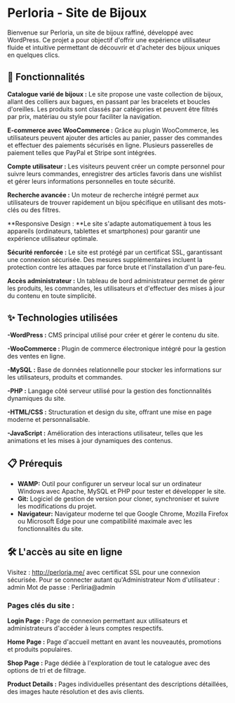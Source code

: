 # Perloria - Site de Bijoux
Bienvenue sur Perloria, un site de bijoux raffiné, développé avec WordPress. 
Ce projet a pour objectif d'offrir une expérience utilisateur fluide et intuitive permettant de découvrir et d'acheter des bijoux uniques en quelques clics.

## 🚀 Fonctionnalités
**Catalogue varié de bijoux :** Le site propose une vaste collection de bijoux, allant des colliers aux bagues, en passant par les bracelets et boucles d'oreilles. Les produits sont classés par catégories et peuvent être filtrés par prix, matériau ou style pour faciliter la navigation.

**E-commerce avec WooCommerce :** Grâce au plugin WooCommerce, les utilisateurs peuvent ajouter des articles au panier, passer des commandes et effectuer des paiements sécurisés en ligne. Plusieurs passerelles de paiement telles que PayPal et Stripe sont intégrées.

**Compte utilisateur :** Les visiteurs peuvent créer un compte personnel pour suivre leurs commandes, enregistrer des articles favoris dans une wishlist et gérer leurs informations personnelles en toute sécurité.

**Recherche avancée :** Un moteur de recherche intégré permet aux utilisateurs de trouver rapidement un bijou spécifique en utilisant des mots-clés ou des filtres.

**Responsive Design : **Le site s'adapte automatiquement à tous les appareils (ordinateurs, tablettes et smartphones) pour garantir une expérience utilisateur optimale.

**Sécurité renforcée :** Le site est protégé par un certificat SSL, garantissant une connexion sécurisée. Des mesures supplémentaires incluent la protection contre les attaques par force brute et l'installation d'un pare-feu.

**Accès administrateur :** Un tableau de bord administrateur permet de gérer les produits, les commandes, les utilisateurs et d'effectuer des mises à jour du contenu en toute simplicité.

## ✨ Technologies utilisées
**-WordPress :** CMS principal utilisé pour créer et gérer le contenu du site.

**-WooCommerce :** Plugin de commerce électronique intégré pour la gestion des ventes en ligne.

**-MySQL :** Base de données relationnelle pour stocker les informations sur les utilisateurs, produits et commandes.

**-PHP :** Langage côté serveur utilisé pour la gestion des fonctionnalités dynamiques du site.

**-HTML/CSS :** Structuration et design du site, offrant une mise en page moderne et personnalisable.

**-JavaScript :** Amélioration des interactions utilisateur, telles que les animations et les mises à jour dynamiques des contenus.

## 📋 Prérequis
- **WAMP:**  Outil pour configurer un serveur local sur un ordinateur Windows avec Apache, MySQL et PHP pour tester et développer le site.
- **Git:** Logiciel de gestion de version pour cloner, synchroniser et suivre les modifications du projet.
- **Navigateur:** Navigateur moderne tel que Google Chrome, Mozilla Firefox ou Microsoft Edge pour une compatibilité maximale avec les fonctionnalités du site.

## 🛠️ L'accès au site en ligne
Visitez : http://perloria.me/ avec certificat SSL pour une connexion sécurisée.
Pour se connecter autant qu'Administrateur
Nom d'utilisateur : admin
Mot de passe : Perliria@admin



### Pages clés du site :
**Login Page :** Page de connexion permettant aux utilisateurs et administrateurs d'accéder à leurs comptes respectifs.

**Home Page :** Page d'accueil mettant en avant les nouveautés, promotions et produits populaires.

**Shop Page :** Page dédiée à l'exploration de tout le catalogue avec des options de tri et de filtrage.

**Product Details :** Pages individuelles présentant des descriptions détaillées, des images haute résolution et des avis clients.

